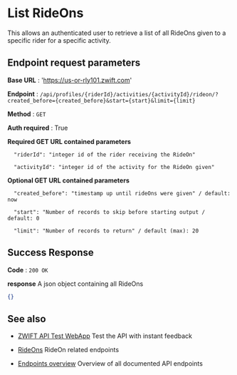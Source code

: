 # List RideOns

This allows an authenticated user to retrieve a list of all RideOns given to a specific rider for a specific activity.

## Endpoint request parameters

**Base URL** : 'https://us-or-rly101.zwift.com'

**Endpoint** : `/api/profiles/{riderId}/activities/{activityId}/rideon/?created_before={created_before}&start={start}&limit={limit}`

**Method** : `GET`

**Auth required** : True

**Required GET URL contained parameters**

```
  "riderId": "integer id of the rider receiving the RideOn"

  "activityId": "integer id of the activity for the RideOn given"
```

**Optional GET URL contained parameters**

```
  "created_before": "timestamp up until rideOns were given" / default: now

  "start": "Number of records to skip before starting output / default: 0
  
  "limit": "Number of records to return" / default (max): 20
```

## Success Response

**Code** : `200 OK`

**response**
A json object containing all RideOns 

```json
{}
```

## See also

- [ZWIFT API Test WebApp](https://zwiftapi.strukturunion.de) Test the API with instant feedback

- [RideOns](../README.md#rideons) RideOn related endpoints

- [Endpoints overview](../README.md#known-endpoints) Overview of all documented API endpoints
